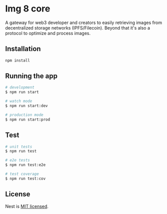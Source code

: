 # Img 8 core

A gateway for web3 developer and creators to easily retrieving images from decentralized storage networks (IPFS/Filecoin). Beyond that it's also a protocol to optimize and process images.

## Installation

```bash
npm install
```

## Running the app

```bash
# development
$ npm run start

# watch mode
$ npm run start:dev

# production mode
$ npm run start:prod
```

## Test

```bash
# unit tests
$ npm run test

# e2e tests
$ npm run test:e2e

# test coverage
$ npm run test:cov
```

## License

Nest is [MIT licensed](LICENSE).
